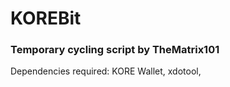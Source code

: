 # KOREBit
### Temporary cycling script by TheMatrix101

Dependencies required:
KORE Wallet,
xdotool,
